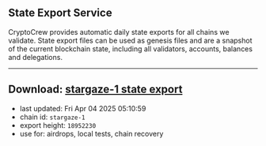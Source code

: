 ## State Export Service
CryptoCrew provides automatic daily state exports for all chains we validate. State export files can be used as genesis files and are a snapshot of the current blockchain state, including all validators, accounts, balances and delegations.

---
**Download: [stargaze-1 state export](https://dl-eu2.ccvalidators.com/SERVICE/stargaze/stargaze-1_export_18952230.json)**
---

- last updated: Fri Apr 04 2025 05:10:59
- chain id: `stargaze-1`
- export height: `18952230`
- use for: airdrops, local tests, chain recovery
